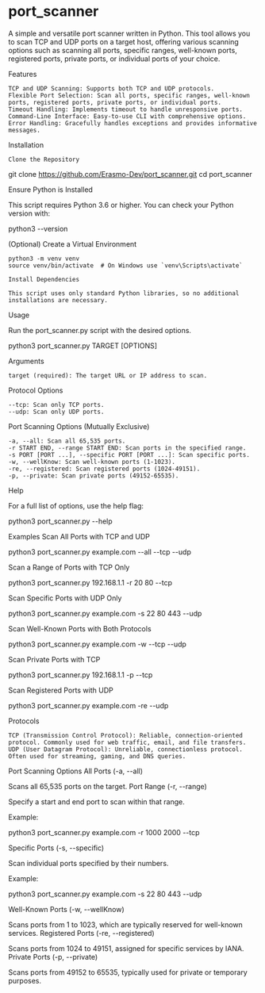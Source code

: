 # port_scanner

A simple and versatile port scanner written in Python. This tool allows you to scan TCP and UDP ports on a target host, offering various scanning options such as scanning all ports, specific ranges, well-known ports, registered ports, private ports, or individual ports of your choice.

Features

    TCP and UDP Scanning: Supports both TCP and UDP protocols.
    Flexible Port Selection: Scan all ports, specific ranges, well-known ports, registered ports, private ports, or individual ports.
    Timeout Handling: Implements timeout to handle unresponsive ports.
    Command-Line Interface: Easy-to-use CLI with comprehensive options.
    Error Handling: Gracefully handles exceptions and provides informative messages.

Installation

    Clone the Repository


git clone https://github.com/Erasmo-Dev/port_scanner.git
cd port_scanner

Ensure Python is Installed

This script requires Python 3.6 or higher. You can check your Python version with:


python3 --version

(Optional) Create a Virtual Environment


    python3 -m venv venv
    source venv/bin/activate  # On Windows use `venv\Scripts\activate`

    Install Dependencies

    This script uses only standard Python libraries, so no additional installations are necessary.

Usage

Run the port_scanner.py script with the desired options.


python3 port_scanner.py TARGET [OPTIONS]

Arguments

    target (required): The target URL or IP address to scan.

Protocol Options

    --tcp: Scan only TCP ports.
    --udp: Scan only UDP ports.

Port Scanning Options (Mutually Exclusive)

    -a, --all: Scan all 65,535 ports.
    -r START END, --range START END: Scan ports in the specified range.
    -s PORT [PORT ...], --specific PORT [PORT ...]: Scan specific ports.
    -w, --wellKnow: Scan well-known ports (1-1023).
    -re, --registered: Scan registered ports (1024-49151).
    -p, --private: Scan private ports (49152-65535).

Help

For a full list of options, use the help flag:

python3 port_scanner.py --help

Examples
Scan All Ports with TCP and UDP

python3 port_scanner.py example.com --all --tcp --udp

Scan a Range of Ports with TCP Only

python3 port_scanner.py 192.168.1.1 -r 20 80 --tcp

Scan Specific Ports with UDP Only

python3 port_scanner.py example.com -s 22 80 443 --udp

Scan Well-Known Ports with Both Protocols

python3 port_scanner.py example.com -w --tcp --udp

Scan Private Ports with TCP

python3 port_scanner.py 192.168.1.1 -p --tcp

Scan Registered Ports with UDP

python3 port_scanner.py example.com -re --udp

Protocols

    TCP (Transmission Control Protocol): Reliable, connection-oriented protocol. Commonly used for web traffic, email, and file transfers.
    UDP (User Datagram Protocol): Unreliable, connectionless protocol. Often used for streaming, gaming, and DNS queries.

Port Scanning Options
All Ports (-a, --all)

Scans all 65,535 ports on the target.
Port Range (-r, --range)

Specify a start and end port to scan within that range.

Example:

python3 port_scanner.py example.com -r 1000 2000 --tcp

Specific Ports (-s, --specific)

Scan individual ports specified by their numbers.

Example:

python3 port_scanner.py example.com -s 22 80 443 --udp

Well-Known Ports (-w, --wellKnow)

Scans ports from 1 to 1023, which are typically reserved for well-known services.
Registered Ports (-re, --registered)

Scans ports from 1024 to 49151, assigned for specific services by IANA.
Private Ports (-p, --private)

Scans ports from 49152 to 65535, typically used for private or temporary purposes.


